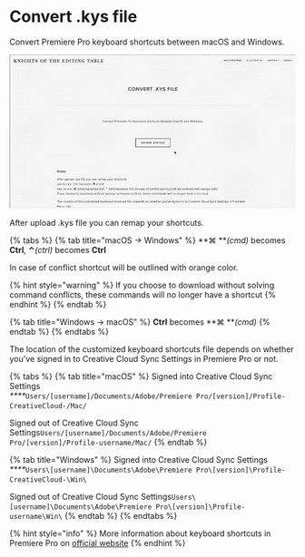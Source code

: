 # Convert .kys file

Convert Premiere Pro keyboard shortcuts between macOS and Windows.

![](../../.gitbook/assets/convertkys.gif)

After upload .kys file you can remap your shortcuts.

{% tabs %}
{% tab title="macOS -> Windows" %}
**⌘ **_(cmd)_ becomes **Ctrl**, **⌃**_(ctrl)_ becomes **Ctrl**

In case of conflict shortcut will be outlined with orange color.

{% hint style="warning" %}
If you choose to download without solving command conflicts, these commands will no longer have a shortcut
{% endhint %}
{% endtab %}

{% tab title="Windows -> macOS" %}
**Ctrl** becomes **⌘ **_(cmd)_
{% endtab %}
{% endtabs %}

The location of the customized keyboard shortcuts file depends on whether you've signed in to Creative Cloud Sync Settings in Premiere Pro or not.

{% tabs %}
{% tab title="macOS" %}
Signed into Creative Cloud Sync Settings\
_****_`Users/[username]/Documents/Adobe/Premiere Pro/[version]/Profile-CreativeCloud-/Mac/`

Signed out of Creative Cloud Sync Settings`Users/[username]/Documents/Adobe/Premiere Pro/[version]/Profile-username/Mac/`
{% endtab %}

{% tab title="Windows" %}
Signed into Creative Cloud Sync Settings\
_****_`Users\[username]\Documents\Adobe\Premiere Pro\[version]\Profile-CreativeCloud-\Win\`

Signed out of Creative Cloud Sync Settings`Users\[username]\Documents\Adobe\Premiere Pro\[version]\Profile-username\Win\`
{% endtab %}
{% endtabs %}

{% hint style="info" %}
More information about keyboard shortcuts in Premiere Pro on [official website](https://helpx.adobe.com/premiere-pro/using/keyboard-shortcuts.html)
{% endhint %}

